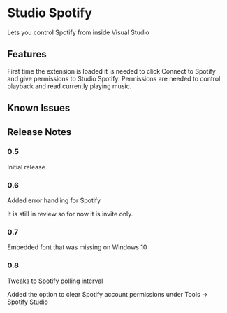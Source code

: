 # Studio Spotify

Lets you control Spotify from inside Visual Studio

## Features

First time the extension is loaded it is needed to click Connect to Spotify and give permissions to Studio Spotify.
Permissions are needed to control playback and read currently playing music.

## Known Issues

## Release Notes

### 0.5

Initial release

### 0.6
Added error handling for Spotify

It is still in review so for now it is invite only.

### 0.7
Embedded font that was missing on Windows 10

### 0.8
Tweaks to Spotify polling interval

Added the option to clear Spotify account permissions under Tools -> Spotify Studio
